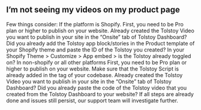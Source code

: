 ## I’m not seeing my videos on my product page

Few things consider:
If the platform is Shopify.
First, you need to be Pro plan or higher to publish on your website.
Already created the Tolstoy Video you want to publish in your site in the “Onsite” tab of Tolstoy Dashboard?
Did you already add the Tolstoy app block/stories in the Product template of your Shopify theme and paste the ID of the Tolstoy you created?
In your Shopify Theme > Customize > App embed > is the Tolstoy already toggled on?
In non-shopify or all other platforms
First, you need to be Pro plan or higher to publish on your website.
Make sure that the Tolstoy Script is already added in the <head> tag of your codebase.
Already created the Tolstoy Video you want to publish in your site in the “Onsite” tab of Tolstoy Dashboard?
Did you already paste the code of the Tolstoy video that you created from the Tolstoy Dashboard to your website?
If all steps are already done and issues still persist, our support team will investigate further.

